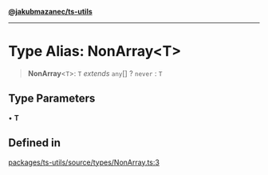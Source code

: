 [**@jakubmazanec/ts-utils**](../README.md)

---

# Type Alias: NonArray\<T\>

> **NonArray**\<`T`\>: `T` _extends_ `any`[] ? `never` : `T`

## Type Parameters

• **T**

## Defined in

[packages/ts-utils/source/types/NonArray.ts:3](https://github.com/jakubmazanec/tools/blob/0633c96618f3c6692ade528aee0f27ac091468a5/packages/ts-utils/source/types/NonArray.ts#L3)
